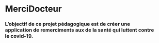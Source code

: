 # MerciDocteur

### L’objectif de ce projet pédagogique est de créer une application de remerciments aux de la santé qui luttent contre le covid-19.


